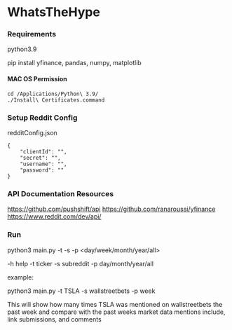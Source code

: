 # WhatsTheHype

### Requirements

python3.9

pip install yfinance, pandas, numpy, matplotlib

#### MAC OS Permission

```
cd /Applications/Python\ 3.9/
./Install\ Certificates.command
```

### Setup Reddit Config

redditConfig.json
```
{
    "clientId": "",
    "secret": "",
    "username": "",
    "password": ""
}
```

### API Documentation Resources

https://github.com/pushshift/api
https://github.com/ranaroussi/yfinance
https://www.reddit.com/dev/api/

### Run

python3 main.py -t <ticker> -s <subreddit> -p <day/week/month/year/all>

-h help
-t ticker
-s subreddit
-p day/month/year/all

example:

python3 main.py -t TSLA -s wallstreetbets -p week

This will show how many times TSLA was mentioned on wallstreetbets the past week and compare with the past weeks market data
mentions include, link submissions, and comments
